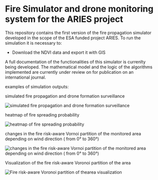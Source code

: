# Fire Simulator and drone monitoring system for the ARIES project


This repository contains the first version of the fire propagation simulator developed in the scope of the ESA funded project ARIES.
To run the simulation it is necessary to:

 - Download the NDVI data and export it with GIS


A full documentation of the functionalities of this simulator is currenlty being developed.
The mathematical model and the logic of the algorithms implemented are currently under review on for publication on an international journal.

examples of simulation outputs:

simulated fire propagation and drone formation surveillance

![simulated fire propagation and drone formation surveillance](https://github.com/FedericoFi/ARIES-FireSimulator/blob/main/map.jpeg)

heatmap of fire spreading probability

![heatmap of fire spreading probability](https://github.com/FedericoFi/ARIES-FireSimulator/blob/main/pburn.jpeg)

changes in the fire risk-aware Vornoi partition of the monitored area depending on wind direction ( from 0° to 360°)

![changes in the fire risk-aware Vornoi partition of the monitored area depending on wind direction ( from 0° to 360°)](https://github.com/FedericoFi/ARIES-FireSimulator/blob/main/voronoi.gif)

Visualization of the fire risk-aware Voronoi partition of the area 

![Fire risk-aware Voronoi partition of thearea visualization](https://github.com/FedericoFi/ARIES-FireSimulator/blob/main/partitions.jpg)

